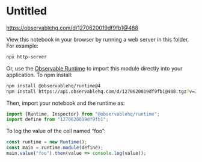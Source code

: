 # Untitled

https://observablehq.com/d/1270620019df9fb1@488

View this notebook in your browser by running a web server in this folder. For
example:

~~~sh
npx http-server
~~~

Or, use the [Observable Runtime](https://github.com/observablehq/runtime) to
import this module directly into your application. To npm install:

~~~sh
npm install @observablehq/runtime@4
npm install https://api.observablehq.com/d/1270620019df9fb1@488.tgz?v=3
~~~

Then, import your notebook and the runtime as:

~~~js
import {Runtime, Inspector} from "@observablehq/runtime";
import define from "1270620019df9fb1";
~~~

To log the value of the cell named “foo”:

~~~js
const runtime = new Runtime();
const main = runtime.module(define);
main.value("foo").then(value => console.log(value));
~~~
